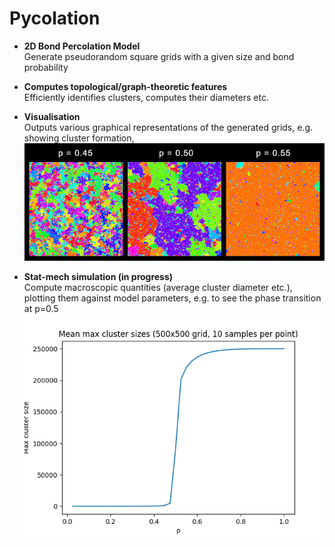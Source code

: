 ﻿# Pycolation

- **2D Bond Percolation Model**  
  Generate pseudorandom square grids with a given size and bond probability  
  
- **Computes topological/graph-theoretic features**  
  Efficiently identifies clusters, computes their diameters etc.
  
- **Visualisation**  
  Outputs various graphical representations of the generated grids, e.g. showing cluster formation,
  ![1](https://github.com/jsnadden/percolation/blob/main/output_examples/clusters.png "colour-coded clusters")

- **Stat-mech simulation (in progress)**  
  Compute macroscopic quantities (average cluster diameter etc.), plotting them against model parameters, e.g. to see the phase transition at p=0.5
  ![2](https://github.com/jsnadden/percolation/blob/main/output_examples/percolation_transition.png "Percolation phase transition")
